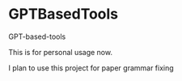 # GPTBasedTools

GPT-based-tools

This is for personal usage now.

I plan to use this project for paper grammar fixing

